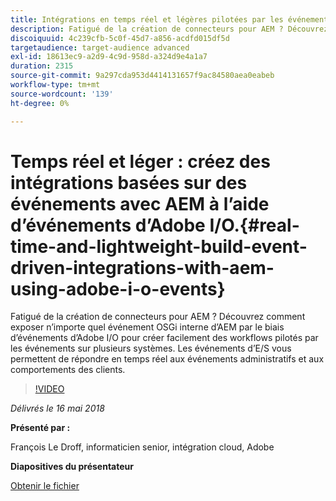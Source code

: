 ```yaml
---
title: Intégrations en temps réel et légères pilotées par les événements avec AEM à l’aide des événements d’Adobe I/O
description: Fatigué de la création de connecteurs pour AEM ? Découvrez comment exposer n’importe quel événement OSGi interne d’AEM par le biais d’événements d’Adobe I/O pour créer facilement des workflows pilotés par les événements sur plusieurs systèmes. Les événements d’E/S vous permettent de répondre en temps réel aux événements administratifs et aux comportements des clients.
discoiquuid: 4c239cfb-5c0f-45d7-a856-acdfd015df5d
targetaudience: target-audience advanced
exl-id: 18613ec9-a2d9-4c9d-958d-a324d9e4a1a7
duration: 2315
source-git-commit: 9a297cda953d4414131657f9ac84580aea0eabeb
workflow-type: tm+mt
source-wordcount: '139'
ht-degree: 0%

---
```


# Temps réel et léger : créez des intégrations basées sur des événements avec AEM à l’aide d’événements d’Adobe I/O.{#real-time-and-lightweight-build-event-driven-integrations-with-aem-using-adobe-i-o-events}

Fatigué de la création de connecteurs pour AEM ? Découvrez comment exposer n’importe quel événement OSGi interne d’AEM par le biais d’événements d’Adobe I/O pour créer facilement des workflows pilotés par les événements sur plusieurs systèmes. Les événements d’E/S vous permettent de répondre en temps réel aux événements administratifs et aux comportements des clients.

>[!VIDEO](https://video.tv.adobe.com/v/22501/?quality=9)

*Délivrés le 16 mai 2018*

**Présenté par :**

François Le Droff, informaticien senior, intégration cloud, Adobe

**Diapositives du présentateur**

[Obtenir le fichier](assets/gem-2018-05-aem-events.pdf)

<!--
[Get back to the Overview](https://helpx.adobe.com/fr/experience-manager/kt/eseminars/gems/aem-index.html)
-->
